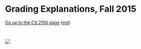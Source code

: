 Grading Explanations, Fall 2015
===============================

[Go up to the CS 2150 page](index.html) ([md](index.md))

&nbsp;  

![](images/magic-8-ball.png)
